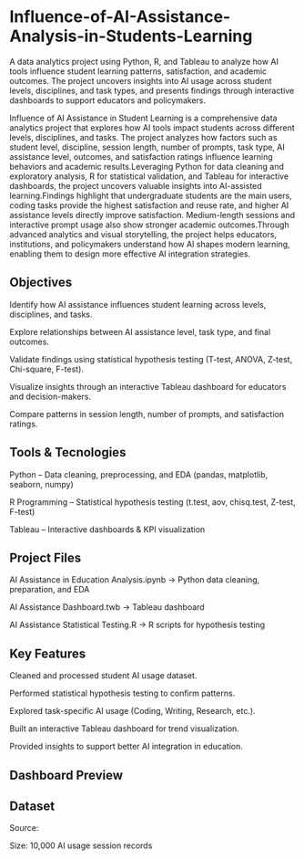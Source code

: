 # Influence-of-AI-Assistance-Analysis-in-Students-Learning
A data analytics project using Python, R, and Tableau to analyze how AI tools influence student learning patterns, satisfaction, and academic outcomes. The project uncovers insights into AI usage across student levels, disciplines, and task types, and presents findings through interactive dashboards to support educators and policymakers.

Influence of AI Assistance in Student Learning is a comprehensive data analytics project that explores how AI tools impact students across different levels, disciplines, and tasks. The project analyzes how factors such as student level, discipline, session length, number of prompts, task type, AI assistance level, outcomes, and satisfaction ratings influence learning behaviors and academic results.Leveraging Python for data cleaning and exploratory analysis, R for statistical validation, and Tableau for interactive dashboards, the project uncovers valuable insights into AI-assisted learning.Findings highlight that undergraduate students are the main users, coding tasks provide the highest satisfaction and reuse rate, and higher AI assistance levels directly improve satisfaction. Medium-length sessions and interactive prompt usage also show stronger academic outcomes.Through advanced analytics and visual storytelling, the project helps educators, institutions, and policymakers understand how AI shapes modern learning, enabling them to design more effective AI integration strategies.

Objectives
-----------
Identify how AI assistance influences student learning across levels, disciplines, and tasks.

Explore relationships between AI assistance level, task type, and final outcomes.

Validate findings using statistical hypothesis testing (T-test, ANOVA, Z-test, Chi-square, F-test).

Visualize insights through an interactive Tableau dashboard for educators and decision-makers.

Compare patterns in session length, number of prompts, and satisfaction ratings.

Tools & Tecnologies
-----------
Python – Data cleaning, preprocessing, and EDA (pandas, matplotlib, seaborn, numpy)

R Programming – Statistical hypothesis testing (t.test, aov, chisq.test, Z-test, F-test)

Tableau – Interactive dashboards & KPI visualization

Project Files
-----------
AI Assistance in Education Analysis.ipynb → Python data cleaning, preparation, and EDA

AI Assistance Dashboard.twb → Tableau dashboard

AI Assistance Statistical Testing.R → R scripts for hypothesis testing

Key Features
-------------
Cleaned and processed student AI usage dataset.

Performed statistical hypothesis testing to confirm patterns.

Explored task-specific AI usage (Coding, Writing, Research, etc.).

Built an interactive Tableau dashboard for trend visualization.

Provided insights to support better AI integration in education.

Dashboard Preview
-----------------
Dataset
-----------
Source:

Size: 10,000 AI usage session records



